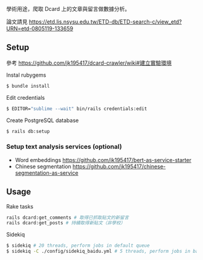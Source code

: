 學術用途，爬取 Dcard 上的文章與留言做數據分析。

論文請見 https://etd.lis.nsysu.edu.tw/ETD-db/ETD-search-c/view_etd?URN=etd-0805119-133659

## Setup

參考 <https://github.com/jk195417/dcard-crawler/wiki#建立實驗環境>

Instal rubygems

```sh
$ bundle install
```

Edit credentials

```sh
$ EDITOR="sublime --wait" bin/rails credentials:edit
```

Create PostgreSQL database

```bash
$ rails db:setup
```

### Setup text analysis services (optional)

- Word embeddings https://github.com/jk195417/bert-as-service-starter
- Chinese segmentation https://github.com/jk195417/chinese-segmentation-as-service

## Usage

Rake tasks

```sh
rails dcard:get_comments # 取得已抓取貼文的新留言
rails dcard:get_posts # 持續取得新貼文（非學校）
```

Sidekiq

```sh
$ sidekiq # 20 threads, perform jobs in default queue
$ sidekiq -C ./config/sidekiq_baidu.yml # 5 threads, perform jobs in baidu queue
```
